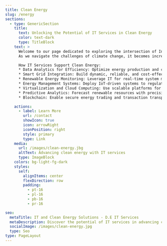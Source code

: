 ```yaml
---
title: Clean Energy
slug: /energy
sections:
  - type: GenericSection
    title:
      text: Unlocking the Potential of IT Services in Clean Energy
      color: text-dark
      type: TitleBlock
    text: >
      Welcome to our page dedicated to exploring the intersection of Information Technology (IT) services and clean energy solutions. 
      As we navigate the challenges of climate change, it becomes increasingly evident that innovative approaches are essential in transitioning towards sustainable energy sources.

      How IT Services Support Clean Energy:
      * Data Analytics for Efficiency: Optimize energy production and consumption using advanced analytics.
      * Smart Grid Integration: Build dynamic, reliable, and cost-effective smart grids.
      * Renewable Energy Monitoring: Leverage IT for real-time system monitoring and predictive maintenance.
      * Energy Management Systems: Deploy IoT-driven systems to regulate energy consumption.
      * Virtualization and Cloud Computing: Use scalable platforms for energy-related applications.
      * Predictive Analytics: Forecast renewable resources with precision.
      * Blockchain: Enable secure energy trading and transaction transparency.

    actions:
      - label: Learn More
        url: /contact
        showIcon: true
        icon: arrowRight
        iconPosition: right
        style: primary
        type: Link
    media:
      url: /images/clean-energy.jbg
      altText: Advancing clean energy with IT services
      type: ImageBlock
    colors: bg-light-fg-dark
    styles:
      self:
        alignItems: center
        flexDirection: row
        padding:
          - pt-16
          - pl-16
          - pb-16
          - pr-16

seo:
  metaTitle: IT and Clean Energy Solutions - D.E IT Services
  metaDescription: Discover the potential of IT services in advancing clean energy initiatives. Explore data analytics, IoT, and blockchain solutions for a sustainable future.
  socialImage: /images/clean-energy.jpg
  type: Seo
type: PageLayout
---
```

